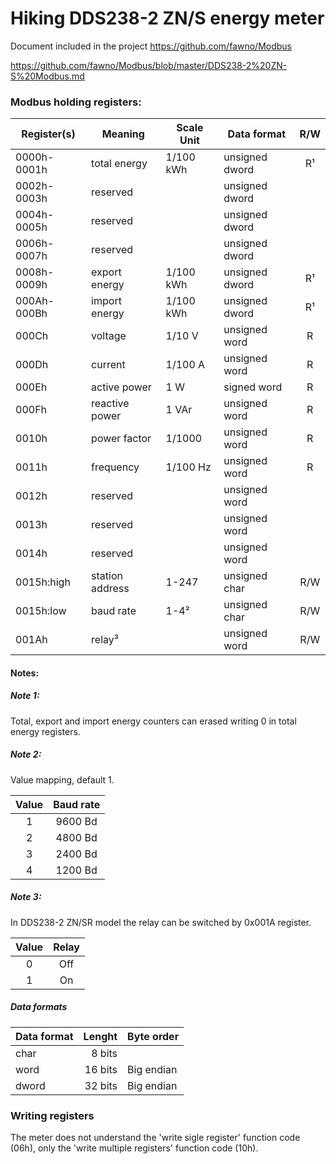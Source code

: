 # Hiking DDS238-2 ZN/S energy meter

Document included in the project https://github.com/fawno/Modbus

https://github.com/fawno/Modbus/blob/master/DDS238-2%20ZN-S%20Modbus.md

### Modbus holding registers:

| Register(s) | Meaning         | Scale Unit | Data format    | R/W |
|-------------|-----------------|------------|----------------|:---:|
| 0000h-0001h | total energy    | 1/100 kWh  | unsigned dword |  R¹ |
| 0002h-0003h | reserved        |            | unsigned dword |     |
| 0004h-0005h | reserved        |            | unsigned dword |     |
| 0006h-0007h | reserved        |            | unsigned dword |     |
| 0008h-0009h | export energy   | 1/100 kWh  | unsigned dword |  R¹ |
| 000Ah-000Bh | import energy   | 1/100 kWh  | unsigned dword |  R¹ |
| 000Ch       | voltage         | 1/10 V     | unsigned word  |  R  |
| 000Dh       | current         | 1/100 A    | unsigned word  |  R  |
| 000Eh       | active power    | 1 W        | signed   word  |  R  |
| 000Fh       | reactive power  | 1 VAr      | unsigned word  |  R  |
| 0010h       | power factor    | 1/1000     | unsigned word  |  R  |
| 0011h       | frequency       | 1/100 Hz   | unsigned word  |  R  |
| 0012h       | reserved        |            | unsigned word  |     |
| 0013h       | reserved        |            | unsigned word  |     |
| 0014h       | reserved        |            | unsigned word  |     |
| 0015h:high  | station address | 1-247      | unsigned char  | R/W |
| 0015h:low   | baud rate       | 1-4²       | unsigned char  | R/W |
| 001Ah       | relay³          |            | unsigned word  | R/W |

#### Notes:

##### Note 1:

Total, export and import energy counters can erased writing 0 in total energy
registers.

##### Note 2:

Value mapping, default 1.

| Value | Baud rate |
|:-----:|:---------:|
| 1     | 9600 Bd   |
| 2     | 4800 Bd   |
| 3     | 2400 Bd   |
| 4     | 1200 Bd   |

##### Note 3:

In DDS238-2 ZN/SR model the relay can be switched by 0x001A register.

| Value | Relay |
|:-----:|:-----:|
|   0   |  Off  |
|   1   |  On   |

##### Data formats

| Data format | Lenght  | Byte order |
|-------------|--------:|------------|
| char        |  8 bits |            |
| word        | 16 bits | Big endian |
| dword       | 32 bits | Big endian |


### Writing registers

The meter does not understand the 'write sigle register' function code (06h),
only the 'write multiple registers' function code (10h).
